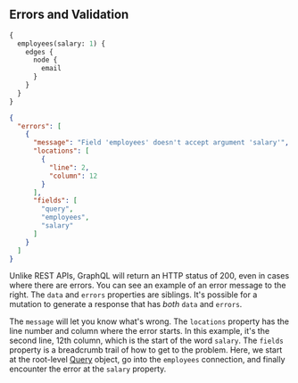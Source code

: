 ## Errors and Validation
```graphql
{
  employees(salary: 1) {
    edges {
      node {
        email
      }
    }
  }
}
```

```json
{
  "errors": [
    {
      "message": "Field 'employees' doesn't accept argument 'salary'",
      "locations": [
        {
          "line": 2,
          "column": 12
        }
      ],
      "fields": [
        "query",
        "employees",
        "salary"
      ]
    }
  ]
}
```
Unlike REST APIs, GraphQL will return an HTTP status of 200, even in cases where there are errors.  You can see an
example of an error message to the right.  The `data` and `errors` properties are siblings.  It's possible for a
mutation to generate a response that has _both_ `data` and `errors`.

The `message` will let you know what's wrong.  The `locations` property
has the line number and column where the error starts.  In this example, it's the second line, 12th column, which
is the start of the word `salary`.  The `fields` property is a breadcrumb trail of how to get to the problem.  Here,
we start at the root-level [Query](#queries) object, go into the `employees` connection, and finally encounter the error at the
`salary` property.
